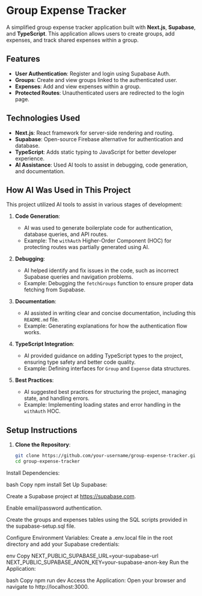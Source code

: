 # Group Expense Tracker

A simplified group expense tracker application built with **Next.js**, **Supabase**, and **TypeScript**. This application allows users to create groups, add expenses, and track shared expenses within a group.

## Features

- **User Authentication**: Register and login using Supabase Auth.
- **Groups**: Create and view groups linked to the authenticated user.
- **Expenses**: Add and view expenses within a group.
- **Protected Routes**: Unauthenticated users are redirected to the login page.

## Technologies Used

- **Next.js**: React framework for server-side rendering and routing.
- **Supabase**: Open-source Firebase alternative for authentication and database.
- **TypeScript**: Adds static typing to JavaScript for better developer experience.
- **AI Assistance**: Used AI tools to assist in debugging, code generation, and documentation.

## How AI Was Used in This Project

This project utilized AI tools to assist in various stages of development:

1. **Code Generation**:
   - AI was used to generate boilerplate code for authentication, database queries, and API routes.
   - Example: The `withAuth` Higher-Order Component (HOC) for protecting routes was partially generated using AI.

2. **Debugging**:
   - AI helped identify and fix issues in the code, such as incorrect Supabase queries and navigation problems.
   - Example: Debugging the `fetchGroups` function to ensure proper data fetching from Supabase.

3. **Documentation**:
   - AI assisted in writing clear and concise documentation, including this `README.md` file.
   - Example: Generating explanations for how the authentication flow works.

4. **TypeScript Integration**:
   - AI provided guidance on adding TypeScript types to the project, ensuring type safety and better code quality.
   - Example: Defining interfaces for `Group` and `Expense` data structures.

5. **Best Practices**:
   - AI suggested best practices for structuring the project, managing state, and handling errors.
   - Example: Implementing loading states and error handling in the `withAuth` HOC.

## Setup Instructions

1. **Clone the Repository**:
   ```bash
   git clone https://github.com/your-username/group-expense-tracker.git
   cd group-expense-tracker
Install Dependencies:

bash
Copy
npm install
Set Up Supabase:

Create a Supabase project at https://supabase.com.

Enable email/password authentication.

Create the groups and expenses tables using the SQL scripts provided in the supabase-setup.sql file.

Configure Environment Variables:
Create a .env.local file in the root directory and add your Supabase credentials:

env
Copy
NEXT_PUBLIC_SUPABASE_URL=your-supabase-url
NEXT_PUBLIC_SUPABASE_ANON_KEY=your-supabase-anon-key
Run the Application:

bash
Copy
npm run dev
Access the Application:
Open your browser and navigate to http://localhost:3000.
